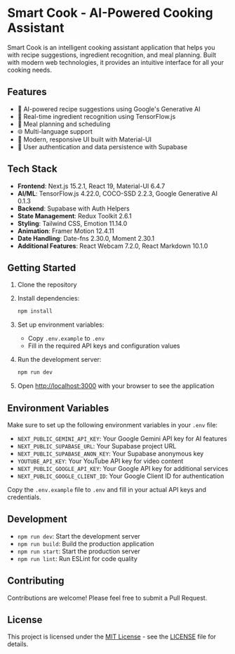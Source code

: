 # Smart Cook - AI-Powered Cooking Assistant

Smart Cook is an intelligent cooking assistant application that helps you with recipe suggestions, ingredient recognition, and meal planning. Built with modern web technologies, it provides an intuitive interface for all your cooking needs.

## Features

- 🤖 AI-powered recipe suggestions using Google's Generative AI
- 📸 Real-time ingredient recognition using TensorFlow.js
- 📅 Meal planning and scheduling
- 🌐 Multi-language support
- 🎨 Modern, responsive UI built with Material-UI
- 🔐 User authentication and data persistence with Supabase

## Tech Stack

- **Frontend**: Next.js 15.2.1, React 19, Material-UI 6.4.7
- **AI/ML**: TensorFlow.js 4.22.0, COCO-SSD 2.2.3, Google Generative AI 0.1.3
- **Backend**: Supabase with Auth Helpers
- **State Management**: Redux Toolkit 2.6.1
- **Styling**: Tailwind CSS, Emotion 11.14.0
- **Animation**: Framer Motion 12.4.11
- **Date Handling**: Date-fns 2.30.0, Moment 2.30.1
- **Additional Features**: React Webcam 7.2.0, React Markdown 10.1.0

## Getting Started

1. Clone the repository
2. Install dependencies:
   ```bash
   npm install
   ```

3. Set up environment variables:
   - Copy `.env.example` to `.env`
   - Fill in the required API keys and configuration values

4. Run the development server:
   ```bash
   npm run dev
   ```

5. Open [http://localhost:3000](http://localhost:3000) with your browser to see the application

## Environment Variables

Make sure to set up the following environment variables in your `.env` file:

- `NEXT_PUBLIC_GEMINI_API_KEY`: Your Google Gemini API key for AI features
- `NEXT_PUBLIC_SUPABASE_URL`: Your Supabase project URL
- `NEXT_PUBLIC_SUPABASE_ANON_KEY`: Your Supabase anonymous key
- `YOUTUBE_API_KEY`: Your YouTube API key for video content
- `NEXT_PUBLIC_GOOGLE_API_KEY`: Your Google API key for additional services
- `NEXT_PUBLIC_GOOGLE_CLIENT_ID`: Your Google Client ID for authentication

Copy the `.env.example` file to `.env` and fill in your actual API keys and credentials.

## Development

- `npm run dev`: Start the development server
- `npm run build`: Build the production application
- `npm run start`: Start the production server
- `npm run lint`: Run ESLint for code quality

## Contributing

Contributions are welcome! Please feel free to submit a Pull Request.

## License

This project is licensed under the [MIT License](LICENSE) - see the [LICENSE](LICENSE) file for details.
